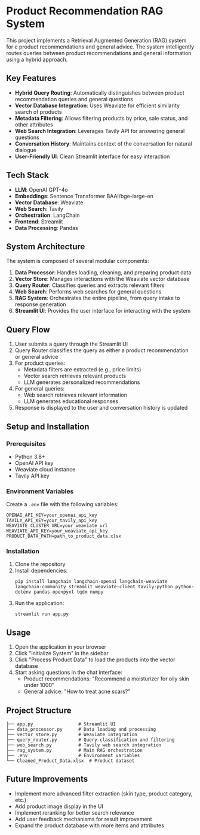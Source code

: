 # Product Recommendation RAG System

This project implements a Retrieval Augmented Generation (RAG) system for e product recommendations and general advice. The system intelligently routes queries between product recommendations and general information using a hybrid approach.

## Key Features

- **Hybrid Query Routing**: Automatically distinguishes between product recommendation queries and general questions
- **Vector Database Integration**: Uses Weaviate for efficient similarity search of  products
- **Metadata Filtering**: Allows filtering products by price, sale status, and other attributes
- **Web Search Integration**: Leverages Tavily API for answering general questions
- **Conversation History**: Maintains context of the conversation for natural dialogue
- **User-Friendly UI**: Clean Streamlit interface for easy interaction

## Tech Stack

- **LLM**: OpenAI GPT-4o
- **Embeddings**: Sentence Transformer BAAI/bge-large-en
- **Vector Database**: Weaviate
- **Web Search**: Tavily
- **Orchestration**: LangChain
- **Frontend**: Streamlit
- **Data Processing**: Pandas

## System Architecture

The system is composed of several modular components:

1. **Data Processor**: Handles loading, cleaning, and preparing product data
2. **Vector Store**: Manages interactions with the Weaviate vector database
3. **Query Router**: Classifies queries and extracts relevant filters
4. **Web Search**: Performs web searches for general  questions
5. **RAG System**: Orchestrates the entire pipeline, from query intake to response generation
6. **Streamlit UI**: Provides the user interface for interacting with the system

## Query Flow

1. User submits a query through the Streamlit UI
2. Query Router classifies the query as either a product recommendation or general advice
3. For product queries:
   - Metadata filters are extracted (e.g., price limits)
   - Vector search retrieves relevant products
   - LLM generates personalized recommendations
4. For general queries:
   - Web search retrieves relevant information
   - LLM generates educational responses
5. Response is displayed to the user and conversation history is updated

## Setup and Installation

### Prerequisites

- Python 3.8+
- OpenAI API key
- Weaviate cloud instance
- Tavily API key

### Environment Variables

Create a `.env` file with the following variables:

```
OPENAI_API_KEY=your_openai_api_key
TAVILY_API_KEY=your_tavily_api_key
WEAVIATE_CLUSTER_URL=your_weaviate_url
WEAVIATE_API_KEY=your_weaviate_api_key
PRODUCT_DATA_PATH=path_to_product_data.xlsx
```

### Installation

1. Clone the repository
2. Install dependencies:
   ```
   pip install langchain langchain-openai langchain-weaviate langchain-community streamlit weaviate-client tavily-python python-dotenv pandas openpyxl tqdm numpy
   ```
3. Run the application:
   ```
   streamlit run app.py
   ```

## Usage

1. Open the application in your browser
2. Click "Initialize System" in the sidebar
3. Click "Process Product Data" to load the  products into the vector database
4. Start asking questions in the chat interface:
   - Product recommendations: "Recommend a moisturizer for oily skin under 1000"
   - General  advice: "How to treat acne scars?"

## Project Structure

```
├── app.py                 # Streamlit UI
├── data_processor.py      # Data loading and processing
├── vector_store.py        # Weaviate integration
├── query_router.py        # Query classification and filtering
├── web_search.py          # Tavily web search integration
├── rag_system.py          # Main RAG orchestration
├── .env                   # Environment variables
└── Cleaned_Product_Data.xlsx  # Product dataset
```

## Future Improvements

- Implement more advanced filter extraction (skin type, product category, etc.)
- Add product image display in the UI
- Implement reranking for better search relevance
- Add user feedback mechanisms for result improvement
- Expand the product database with more items and attributes 
